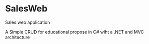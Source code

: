# SalesWeb
Sales web application

A Simple CRUD for educational propose in C# wiht a .NET and MVC architecture
